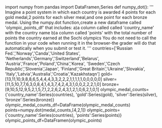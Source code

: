 import numpy 
from pandas import DataFramen,Series
def numpy_dot():
    '''
    Imagine a point system in which each country is awarded 4 points for each gold medal,2 points for each silver meal,and one point
    for each bronze medal.
    Using the numpy.dot function,create a new dataframe called 
    'olympic_points_df' that includes:
        a)a column called called 'country_name' with the country name
        b)a column called 'points' with the total number of points the country earned at the Sochi olympics
    You do not need to call the function in your code when running it in the browser-the grader will do that automatically when you 
    submit or test it.
    '''
    countries=['Russian Fed.','Norway','Canda','United States',
               'Netherlands','Germany','Switzerland','Belarus',
               'Austria','France','Poland','China','Korea',
               'Sweden','Czech Republic','Slovenia','Japan',
               'Finland','Great Britain','Ukraine','Slovakia',
               'Italy','Latvia','Australia','Croatia','Kazakhstaqn']
    gold=[13,11,10,9,8,8,6,5,4,4,4,3,3,2,2,2,1,1,1,1,1,0,0,0,0,0]
    silver=[11,5,10,7,7,6,3,0,8,4,1,4,3,7,4,2,4,3,1,0,0,2,2,2,1,0]
    bronze=[9,10,5,12,9,5,2,1,5,7,1,2,2,6,2,4,3,1,2,1,0,6,2,1,0,1]
    olympic_medal_counts={'country_name':Series(countries),
                          'gold':Series(gold),
                          'silver':Series(silver),
                          'bronze':Series(bronze)}
    olympic_medal_counts_df=DataFrame(olympic_medal_counts)
    points=numpy.dot(medal_counts,[4,2,1])
    olympic_points={'country_name':Series(countries),
                    'points':Series(points)}
    olympic_points_df=DataFramen(olympic_points)
